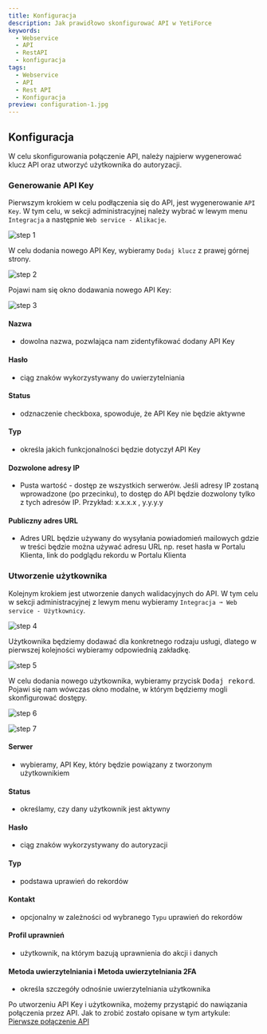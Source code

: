 ```yaml
---
title: Konfiguracja
description: Jak prawidłowo skonfigurować API w YetiForce
keywords:
  - Webservice
  - API
  - RestAPI
  - konfiguracja
tags:
  - Webservice
  - API
  - Rest API
  - Konfiguracja
preview: configuration-1.jpg
---
```



## Konfiguracja

W celu skonfigurowania połączenie API, należy najpierw wygenerować klucz API oraz utworzyć użytkownika do autoryzacji.

### Generowanie API Key

Pierwszym krokiem w celu podłączenia się do API, jest wygenerowanie `API Key`. W tym celu, w sekcji administracyjnej należy wybrać w lewym menu ```Integracja``` a następnie ```Web service - Alikacje```.

![step 1](configuration-1.jpg)

W celu dodania nowego API Key, wybieramy ```Dodaj klucz``` z prawej górnej strony.

![step 2](configuration-2.jpg)

Pojawi nam się okno dodawania nowego API Key:

![step 3](configuration-3.jpg)

#### Nazwa
- dowolna nazwa, pozwlająca nam zidentyfikować dodany API Key 

#### Hasło
- ciąg znaków wykorzystywany do uwierzytelniania

#### Status
- odznaczenie checkboxa, spowoduje, że API Key nie będzie aktywne

#### Typ
- określa jakich funkcjonalności będzie dotyczył API Key

#### Dozwolone adresy IP
- Pusta wartość - dostęp ze wszystkich serwerów.
  Jeśli adresy IP zostaną wprowadzone (po przecinku), to dostęp do API będzie dozwolony tylko z tych adresów IP.
  Przykład: x.x.x.x , y.y.y.y

#### Publiczny adres URL
- Adres URL będzie używany do wysyłania powiadomień mailowych gdzie w treści będzie można używać adresu URL np. reset hasła w Portalu Klienta, link do podglądu rekordu w Portalu Klienta


### Utworzenie użytkownika

Kolejnym krokiem jest utworzenie danych walidacyjnych do API. W tym celu w sekcji administracyjnej z lewym menu wybieramy ```Integracja ➞ Web service - Użytkownicy```.

![step 4](configuration-4.jpg)

Użytkownika będziemy dodawać dla konkretnego rodzaju usługi, dlatego w pierwszej kolejności wybieramy odpowiednią zakładkę.

![step 5](configuration-5.jpg)

W celu dodania nowego użytkownika, wybieramy przycisk <kbd>Dodaj rekord</kbd>. Pojawi się nam wówczas okno modalne, w którym będziemy mogli skonfigurować dostępy.

![step 6](configuration-6.jpg)

![step 7](configuration-7.jpg)

#### Serwer
- wybieramy, API Key, który będzie powiązany z tworzonym użytkownikiem

#### Status
- określamy, czy dany użytkownik jest aktywny

#### Hasło
- ciąg znaków wykorzystywany do autoryzacji

#### Typ
- podstawa uprawień do rekordów

#### Kontakt
- opcjonalny w zależności od wybranego ```Typu``` uprawień do rekordów

#### Profil uprawnień
- użytkownik, na którym bazują uprawnienia do akcji i danych

#### Metoda uwierzytelniania i Metoda uwierzytelniania 2FA
- określa szczegóły odnośnie uwierzytelniania użytkownika

Po utworzeniu API Key i użytkownika, możemy przystąpić do nawiązania połączenia przez API. Jak to zrobić zostało opisane w tym artykule: [Pierwsze połączenie API](/developer-guides/api/first-connect)